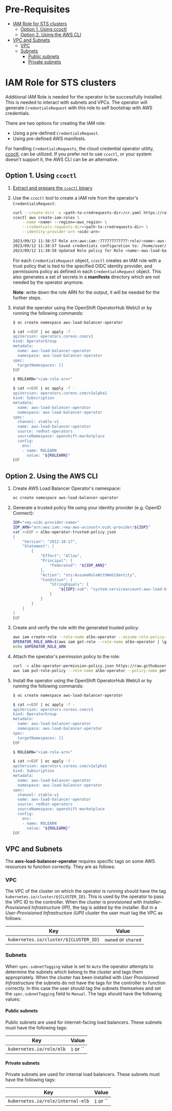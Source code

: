 # Pre-Requisites

- [IAM Role for STS clusters](#iam-role-for-sts-cluster)
    - [Option 1. Using ccoctl](#option-1-using-ccoctl)
    - [Option 2. Using the AWS CLI](#option-2-using-the-aws-cli)
- [VPC and Subnets](#vpc-and-subnets)
    - [VPC](#vpc)
    - [Subnets](#subnets)
        - [Public subnets](#public-subnets)
        - [Private subnets](#private-subnets)

# IAM Role for STS clusters
Additional IAM Role is needed for the operator to be successfully installed. This is needed to interact with subnets and VPCs.
The operator will generate `CredentialsRequest` with this role to self bootstrap with AWS credentials.

There are two options for creating the IAM role:
- Using a pre-defined `CredentialsRequest`.
- Using pre-defined AWS manifests.

For handling `CredentialsRequests`, the cloud credential operator utility, [ccoctl](https://docs.openshift.com/container-platform/latest/authentication/managing_cloud_provider_credentials/cco-mode-sts.html#cco-ccoctl-configuring_cco-mode-sts), can be utilized.
If you prefer not to use `ccoctl`, or your system doesn't support it, the AWS CLI can be an alternative.

## Option 1. Using `ccoctl`

1. [Extract and prepare the `ccoctl` binary](https://docs.openshift.com/container-platform/4.13/authentication/managing_cloud_provider_credentials/cco-mode-sts.html#cco-ccoctl-configuring_cco-mode-sts)

2. Use the `ccoctl` tool to create a IAM role from the operator's `CredentialsRequest`:

    ```bash
    curl --create-dirs -o <path-to-credrequests-dir>/cr.yaml https://raw.githubusercontent.com/openshift/aws-load-balancer-operator/main/hack/operator-credentials-request.yaml
    ccoctl aws create-iam-roles \
        --name <name> --region=<aws_region> \
        --credentials-requests-dir=<path-to-credrequests-dir> \
        --identity-provider-arn <oidc-arn>

    2023/09/12 11:38:57 Role arn:aws:iam::777777777777:role/<name>-aws-load-balancer-operator-aws-load-balancer-operator created
    2023/09/12 11:38:57 Saved credentials configuration to: /home/user/credrequests-dir/manifests/aws-load-balancer-operator-aws-load-balancer-operator-credentials.yaml
    2023/09/12 11:38:58 Updated Role policy for Role <name>-aws-load-balancer-operator-aws-load-balancer-operator created
    ```

    For each `CredentialsRequest` object, `ccoctl` creates an IAM role with a trust
    policy that is tied to the specified OIDC identity provider, and permissions
    policy as defined in each `CredentialsRequest` object. This also generates a set
    of secrets in a **manifests** directory which are not needed by the operator anymore.

    **Note**: write down the role ARN for the output, it will be needed for the further steps.

3. Install the operator using the OpenShift OperatorHub WebUI or by running the following commands:

    ```bash
    $ oc create namespace aws-load-balancer-operator

    $ cat <<EOF | oc apply -f -
    apiVersion: operators.coreos.com/v1
    kind: OperatorGroup
    metadata:
      name: aws-load-balancer-operator
      namespace: aws-load-balancer-operator
    spec:
      targetNamespaces: []
    EOF

    $ ROLEARN="<iam-role-arn>"

    $ cat <<EOF | oc apply -f -
    apiVersion: operators.coreos.com/v1alpha1
    kind: Subscription
    metadata:
      name: aws-load-balancer-operator
      namespace: aws-load-balancer-operator
    spec:
      channel: stable-v1
      name: aws-load-balancer-operator
      source: redhat-operators
      sourceNamespace: openshift-marketplace
      config:
        env:
        - name: ROLEARN
          value: "${ROLEARN}"
    EOF
    ```

## Option 2. Using the AWS CLI

1. Create AWS Load Balancer Operator's namespace:

    ```bash
    oc create namespace aws-load-balancer-operator
    ```

2. Generate a trusted policy file using your identity provider (e.g. OpenID Connect):

    ```bash
    IDP="<my-oidc-provider-name>"
    IDP_ARN="arn:aws:iam::<my-aws-account>:oidc-provider/${IDP}"
    cat <<EOF > albo-operator-trusted-policy.json
    {
        "Version": "2012-10-17",
        "Statement": [
            {
                "Effect": "Allow",
                "Principal": {
                    "Federated": "${IDP_ARN}"
                },
                "Action": "sts:AssumeRoleWithWebIdentity",
                "Condition": {
                    "StringEquals": {
                        "${IDP}:sub": "system:serviceaccount:aws-load-balancer-operator:aws-load-balancer-operator-controller-manager"
                    }
                }
            }
        ]
    }
    EOF
    ```

3. Create and verify the role with the generated trusted policy:

    ```bash
    aws iam create-role --role-name albo-operator --assume-role-policy-document file://albo-operator-trusted-policy.json
    OPERATOR_ROLE_ARN=$(aws iam get-role --role-name albo-operator | \grep '^ROLE' | \grep -Po 'arn:aws:iam[0-9a-z/:\-_]+')
    echo $OPERATOR_ROLE_ARN
    ```

4. Attach the operator's permission policy to the role:

    ```bash
    curl -o albo-operator-permission-policy.json https://raw.githubusercontent.com/openshift/aws-load-balancer-operator/main/hack/operator-permission-policy.json
    aws iam put-role-policy --role-name albo-operator --policy-name perms-policy-albo-operator --policy-document file://albo-operator-permission-policy.json
    ```

4. Install the operator using the OpenShift OperatorHub WebUI or by running the following commands:

    ```bash
    $ oc create namespace aws-load-balancer-operator

    $ cat <<EOF | oc apply -f -
    apiVersion: operators.coreos.com/v1
    kind: OperatorGroup
    metadata:
      name: aws-load-balancer-operator
      namespace: aws-load-balancer-operator
    spec:
      targetNamespaces: []
    EOF

    $ ROLEARN="<iam-role-arn>"

    $ cat <<EOF | oc apply -f -
    apiVersion: operators.coreos.com/v1alpha1
    kind: Subscription
    metadata:
      name: aws-load-balancer-operator
      namespace: aws-load-balancer-operator
    spec:
      channel: stable-v1
      name: aws-load-balancer-operator
      source: redhat-operators
      sourceNamespace: openshift-marketplace
      config:
        env:
        - name: ROLEARN
          value: "${ROLEARN}"
    EOF
    ```
## VPC and Subnets

The **aws-load-balancer-operator** requires specific tags on some AWS
resources to function correctly. They are as follows:

### VPC

The VPC of the cluster on which the operator is running should have the tag
`kubernetes.io/cluster/${CLUSTER_ID}`. This is used by the operator to pass
the VPC ID to the controller. When the cluster is provisioned with *Installer-Provisioned Infrastructure (IPI)*,
the tag is added by the installer. But in a *User-Provisioned Infrastructure (UPI)*
cluster the user must tag the VPC as follows:

| Key                                     | Value                 |
| --------------------------------------- | --------------------- |
| `kubernetes.io/cluster/${CLUSTER_ID}`   | `owned` or `shared`   |

### Subnets

When `spec.subnetTagging` value is set to `Auto` the operator attempts to
determine the subnets which belong to the cluster and tags them appropriately.
When the cluster has been installed with *User Provisioned Infrastructure* the subnets
do not have the tags for the controller to function correctly. In this case the user should tag
the subnets themselves and set the `spec.subnetTagging` field to `Manual`. The tags should
have the following values:

#### Public subnets

Public subnets are used for internet-facing load balancers. These subnets must
have the following tags:

| Key                                     | Value                 |
| --------------------------------------- | --------------------- |
| `kubernetes.io/role/elb`                | `1`  or ``            |

#### Private subnets

Private subnets are used for internal load balancers. These subnets must have
the following tags:

| Key                                     | Value                 |
| --------------------------------------- | --------------------- |
|  `kubernetes.io/role/internal-elb`      |  `1`  or ``           |
